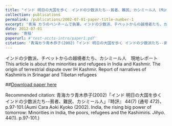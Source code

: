 ```yaml
---
title: "インド 明日の大国を歩く　インドの少数派たち--貧者、難民、カシミール人 (Minorities in India: the poors, refugees and the Kashimiris)"
collection: publications
permalink: /publications/2002-07-01-paper-title-number-1
excerpt: '青海 カラのペンネームで執筆。インドの少数派、チベットからの越境者たち、カシミール人　現地レポート　This article was written under the pseudonym of Oumi Cara.　Report about the minorities and refugees in India and Kashmir. The origin of terrestrial dispute over IH Kashmir. Narratives of Kashmiris in Srinagar and Tibetan refugees'
date: 2012-07-01
venue: '寄稿'
paperurl: #'test-accts-intro/paper1.pdf'
citation: '青海カラ青木恭子(2002)「インド 明日の大国を歩く インドの少数派たち--貧者、難民、カシミール人」『時評』 44(7) (通号 472)、p.97～101. (Aumi Cara Aoki Kyoko (2002). India, the rising big power of tomorrow: Minorities in India, the poors, refugees and the Kashimiris. <i>Jihyo</i>. 44(1). p.97-101.)'
---
```

インドの少数派、チベットからの越境者たち、カシミール人　現地レポート　This article is about the minorities and refugees in India and Kashmir. The origin of terrestrial dispute over IH Kashmir.  Report of narratives of Kashmiris in Srinagar and Tibetan refugees

##[Download paper here](http://gerdaresearch.github.io/files/paper1.pdf)

Recommended citation: 青海カラ青木恭子(2002)「インド 明日の大国を歩く インドの少数派たち--貧者、難民、カシミール人」『時評』 44(7) (通号 472)、p.97-101.(Aumi Cara Aoki Kyoko (2002). India, the rising big power of tomorrow: Minorities in India, the poors, refugees and the Kashimiris. <i>Jihyo</i>. 44(1). p.97-101.)

